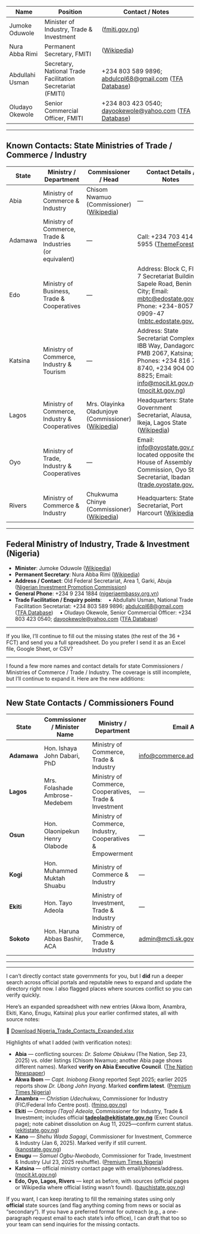 | Name            | Position                                                   | Contact / Notes                                                                              |
| --------------- | ---------------------------------------------------------- | -------------------------------------------------------------------------------------------- |
| Jumoke Oduwole  | Minister of Industry, Trade & Investment                   | ([fmiti.gov.ng][1])                                                                          |
| Nura Abba Rimi  | Permanent Secretary, FMITI                                 | ([Wikipedia][2])                                                                             |
| Abdullahi Usman | Secretary, National Trade Facilitation Secretariat (FMITI) | +234 803 589 9896; [abdulcpl68@gmail.com](mailto:abdulcpl68@gmail.com) ([TFA Database][3])   |
| Oludayo Okewole | Senior Commercial Officer, FMITI                           | +234 803 423 0540; [dayookewole@yahoo.com](mailto:dayookewole@yahoo.com) ([TFA Database][3]) |

[1]: https://fmiti.gov.ng/?utm_source=chatgpt.com "FMITI"
[2]: https://en.wikipedia.org/wiki/Nura_Abba_Rimi?utm_source=chatgpt.com "Nura Abba Rimi"
[3]: https://www.tfadatabase.org/en/members/nigeria/contact-points?utm_source=chatgpt.com "Contact information of the enquiry points | TFAD - Trade Facilitation ..."
---

## Known Contacts: State Ministries of Trade / Commerce / Industry

| State   | Ministry / Department                                    | Commissioner / Head                                      | Contact Details / Notes                                                                                                                                                                                    |
| ------- | -------------------------------------------------------- | -------------------------------------------------------- | ---------------------------------------------------------------------------------------------------------------------------------------------------------------------------------------------------------- |
| Abia    | Ministry of Commerce & Industry                          | Chisom Nwamuo (Commissioner) ([Wikipedia][1])            | —                                                                                                                                                                                                          |
| Adamawa | Ministry of Commerce, Trade & Industries (or equivalent) | —                                                        | Call: +234 703 414 5955 ([ThemeForest][2])                                                                                                                                                                 |
| Edo     | Ministry of Business, Trade & Cooperatives               | —                                                        | Address: Block C, Floor 7 Secretariat Building, Sapele Road, Benin City; Email: [mbtc@edostate.gov.ng](mailto:mbtc@edostate.gov.ng); Phone: +234-8057-0909-47 ([mbtc.edostate.gov.ng][3])                  |
| Katsina | Ministry of Commerce, Industry & Tourism                 | —                                                        | Address: State Secretariat Complex, IBB Way, Dandagoro, PMB 2067, Katsina; Phones: +234 816 781 8740, +234 904 000 8825; Email: [info@mocit.kt.gov.ng](mailto:info@mocit.kt.gov.ng) ([mocit.kt.gov.ng][4]) |
| Lagos   | Ministry of Commerce, Industry & Cooperatives            | Mrs. Olayinka Oladunjoye (Commissioner) ([Wikipedia][5]) | Headquarters: State Government Secretariat, Alausa, Ikeja, Lagos State ([Wikipedia][5])                                                                                                                    |
| Oyo     | Ministry of Trade, Industry & Cooperatives               | —                                                        | Email: [info@oyostate.gov.ng](mailto:info@oyostate.gov.ng); located opposite the House of Assembly Commission, Oyo State Secretariat, Ibadan ([trade.oyostate.gov.ng][6])                                  |
| Rivers  | Ministry of Commerce & Industry                          | Chukwuma Chinye (Commissioner) ([Wikipedia][7])          | Headquarters: State Secretariat, Port Harcourt ([Wikipedia][7])                                                                                                                                            |

---

## Federal Ministry of Industry, Trade & Investment (Nigeria)

* **Minister**: Jumoke Oduwole ([Wikipedia][8])
* **Permanent Secretary**: Nura Abba Rimi ([Wikipedia][8])
* **Address / Contact**: Old Federal Secretariat, Area 1, Garki, Abuja ([Nigerian Investment Promotion Commission][9])
* **General Phone**: +234 9 234 1884 ([nigeriaembassy.org.vn][10])
* **Trade Facilitation / Enquiry points**:
   • Abdullahi Usman, National Trade Facilitation Secretariat: +234 803 589 9896; [abdulcpl68@gmail.com](mailto:abdulcpl68@gmail.com) ([TFA Database][11])
   • Oludayo Okewole, Senior Commercial Officer: +234 803 423 0540; [dayookewole@yahoo.com](mailto:dayookewole@yahoo.com) ([TFA Database][11])

---

If you like, I’ll continue to fill out the missing states (the rest of the 36 + FCT) and send you a full spreadsheet. Do you prefer I send it as an Excel file, Google Sheet, or CSV?

[1]: https://en.wikipedia.org/wiki/Abia_State_Ministry_of_Commerce_and_Industry?utm_source=chatgpt.com "Abia State Ministry of Commerce and Industry"
[2]: https://adspc.ad.gov.ng/ministry-of-commerce-trade-and-industries/?utm_source=chatgpt.com "Ministry of Commerce, Trade and Industries"
[3]: https://mbtc.edostate.gov.ng/contact-us/?utm_source=chatgpt.com "Contact Us - Ministry Of Business Trade And Cooperatives"
[4]: https://mocit.kt.gov.ng/contact/?utm_source=chatgpt.com "Contact - MOCIT"
[5]: https://en.wikipedia.org/wiki/Lagos_State_Ministry_of_Commerce_and_Industry?utm_source=chatgpt.com "Lagos State Ministry of Commerce and Industry"
[6]: https://trade.oyostate.gov.ng/contact-us/?utm_source=chatgpt.com "Contact Us - Ministry of Trade, Industry and Cooperatives"
[7]: https://en.wikipedia.org/wiki/Rivers_State_Ministry_of_Commerce_and_Industry?utm_source=chatgpt.com "Rivers State Ministry of Commerce and Industry"
[8]: https://en.wikipedia.org/wiki/Federal_Ministry_of_Industry%2C_Trade_and_Investment_%28Nigeria%29?utm_source=chatgpt.com "Federal Ministry of Industry, Trade and Investment (Nigeria)"
[9]: https://www.nipc.gov.ng/compendium/7-addresses-of-relevant-government-agencies/?utm_source=chatgpt.com "7: Addresses of Relevant Government Agencies"
[10]: https://nigeriaembassy.org.vn/federal-ministries/?utm_source=chatgpt.com "Federal Ministries"
[11]: https://www.tfadatabase.org/en/members/nigeria/contact-points?utm_source=chatgpt.com "Contact information of the enquiry points | TFAD - Trade Facilitation ..."
---
I found a few more names and contact details for state Commissioners / Ministries of Commerce / Trade / Industry. The coverage is still incomplete, but I’ll continue to expand it. Here are the new additions:

---

## New State Contacts / Commissioners Found

| State       | Commissioner / Minister Name   | Ministry / Department                                      | Email Address                                                                 | Phone Number      | Office Address / Notes                                                              | Source / Link |
| ----------- | ------------------------------ | ---------------------------------------------------------- | ----------------------------------------------------------------------------- | ----------------- | ----------------------------------------------------------------------------------- | ------------- |
| **Adamawa** | Hon. Ishaya John Dabari, PhD   | Ministry of Commerce, Trade & Industry                     | [info@commerce.adamawastate.gov.ng](mailto:info@commerce.adamawastate.gov.ng) | +234 803 263 2175 | State Secretariat Complex, Yola, Adamawa State ([commerce.adamawastate.gov.ng][1])  |               |
| **Lagos**   | Mrs. Folashade Ambrose-Medebem | Ministry of Commerce, Cooperatives, Trade & Investment     | —                                                                             | —                 | — ([lagosstate.gov.ng][2])                                                          |               |
| **Osun**    | Hon. Olaonipekun Henry Olabode | Ministry of Commerce, Industry, Cooperatives & Empowerment | —                                                                             | +234 8012345678   | Bola Ige House, State Secretariat, Abere, Osogbo ([Osun State Official Website][3]) |               |
| **Kogi**    | Hon. Muhammed Muktah Shuabu    | Ministry of Commerce & Industry                            | —                                                                             | —                 | — ([Kogi State Government][4])                                                      |               |
| **Ekiti**   | Hon. Tayo Adeola               | Ministry of Investment, Trade & Industry                   | —                                                                             | —                 | — ([ekitistate.gov.ng][5])                                                          |               |
| **Sokoto**  | Hon. Haruna Abbas Bashir, ACA  | Ministry of Commerce, Trade & Industry                     | [admin@mcti.sk.gov.ng](mailto:admin@mcti.sk.gov.ng)                           | +234 806 030 4341 | Block 2 Shehu Kangiwa Secretariat, Western Bypass, Sokoto ([mcti.sk.gov.ng][6])     |               |

---


[1]: https://commerce.adamawastate.gov.ng/our-team/?utm_source=chatgpt.com "Our Team – Ministry of Commerce, Trade and Industries ..."
[2]: https://lagosstate.gov.ng/government/elected_officials?utm_source=chatgpt.com "Executive Council"
[3]: https://www.osunstate.gov.ng/mdas/ministries-2/commerce-co-operatives-and-empowerment/?utm_source=chatgpt.com "Ministry of Commerce, Industry and Cooperative"
[4]: https://kogistate.gov.ng/commissioners/?utm_source=chatgpt.com "Commissioners"
[5]: https://www.ekitistate.gov.ng/executive-council/mdas/investments-trade-and-industry?utm_source=chatgpt.com "Ministry of Trade, Industry, Investment and Cooperative"
[6]: https://mcti.sk.gov.ng/?utm_source=chatgpt.com "COMMERCE – MINISTRY OF COMMERCE"
---
I can’t directly contact state governments for you, but I **did** run a deeper search across official portals and reputable news to expand and update the directory right now. I also flagged places where sources conflict so you can verify quickly.

Here’s an expanded spreadsheet with new entries (Akwa Ibom, Anambra, Ekiti, Kano, Enugu, Katsina) plus your earlier confirmed states, all with source notes:

📄 [Download Nigeria_Trade_Contacts_Expanded.xlsx](sandbox:/mnt/data/Nigeria_Trade_Contacts_Expanded.xlsx)

Highlights of what I added (with verification notes):

* **Abia** — conflicting sources: *Dr. Salome Obiukwu* (The Nation, Sep 23, 2025) vs. older listings (Chisom Nwamuo; another Abia page shows different names). Marked **verify on Abia Executive Council**. ([The Nation Newspaper][1])
* **Akwa Ibom** — *Capt. Iniobong Ekong* reported Sept 2025; earlier 2025 reports show *Dr. Ubong John Inyang*. Marked **confirm latest**. ([Premium Times Nigeria][2])
* **Anambra** — *Christian Udechukwu*, Commissioner for Industry (FIC/Federal Info Centre post). ([fmino.gov.ng][3])
* **Ekiti** — *Omotayo (Tayo) Adeola*, Commissioner for Industry, Trade & Investment; includes official **[tadeola@ekitistate.gov.ng](mailto:tadeola@ekitistate.gov.ng)** (Exec Council page); note cabinet dissolution on Aug 11, 2025—confirm current status. ([ekitistate.gov.ng][4])
* **Kano** — *Shehu Wada Sagagi*, Commissioner for Investment, Commerce & Industry (Jan 6, 2025). Marked verify if still current. ([kanostate.gov.ng][5])
* **Enugu** — *Samuel Ogbu-Nwobodo*, Commissioner for Trade, Investment & Industry (Jul 23, 2025 reshuffle). ([Premium Times Nigeria][6])
* **Katsina** — official ministry contact page with email/phones/address. ([mocit.kt.gov.ng][7])
* **Edo, Oyo, Lagos, Rivers** — kept as before, with sources (official pages or Wikipedia where official listing wasn’t found). ([bauchistate.gov.ng][8])

If you want, I can keep iterating to fill the remaining states using only **official** state sources (and flag anything coming from news or social as “secondary”). If you have a preferred format for outreach (e.g., a one-paragraph request email to each state’s info office), I can draft that too so your team can send inquiries for the missing contacts.

[1]: https://thenationonlineng.net/otti-reshuffles-cabinet-appoints-new-commissioners-adviser-in-abia/?utm_source=chatgpt.com "Otti reshuffles cabinet, appoints new commissioners ..."
[2]: https://www.premiumtimesng.com/news/more-news/822271-akwa-ibom-govt-to-unveil-comprehensive-investment-roadmap.html?utm_source=chatgpt.com "Akwa Ibom govt to unveil 'comprehensive' investment ..."
[3]: https://fmino.gov.ng/commissioner-for-industry-anambra-state-receives-members-of-the-pivot-in-his-office/?utm_source=chatgpt.com "Commissioner For Industry Anambra State Receives ..."
[4]: https://www.ekitistate.gov.ng/executive-council?utm_source=chatgpt.com "Executive Council – Ekiti State Government Website"
[5]: https://kanostate.gov.ng/gov-yusuf-assigns-new-commissioners-with-portfolios/?utm_source=chatgpt.com "Gov. Yusuf assigns new commissioners with portfolios….."
[6]: https://www.premiumtimesng.com/regional/ssouth-east/809159-enugu-governor-reshuffles-cabinet-swears-in-six-new-commissioners.html?utm_source=chatgpt.com "Enugu governor reshuffles cabinet, swears in six new ..."
[7]: https://mocit.kt.gov.ng/contact/?utm_source=chatgpt.com "Contact - MOCIT"
[8]: https://www.bauchistate.gov.ng/wp-content/uploads/2022/11/Registration-of-Occupation-and-Business-Premises.pdf?utm_source=chatgpt.com "Registration of Occupation and Business Premises"
